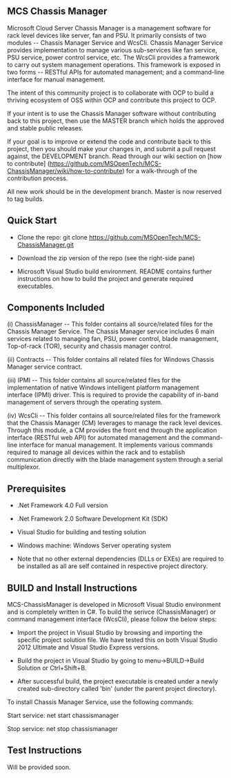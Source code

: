 ## MCS Chassis Manager
Microsoft Cloud Server Chassis Manager is a management software for rack level devices like server, fan and PSU. 
It primarily consists of two modules -- Chassis Manager Service and WcsCli. Chassis Manager Service provides implementation to manage various sub-services like fan service, PSU service, power control service, etc. The WcsCli provides a framework to carry out system management operations. This framework is exposed in two forms -- RESTful APIs for automated management; and a command-line interface for manual management.

The intent of this community project is to collaborate with OCP to build a thriving ecosystem of OSS within OCP and contribute this project to OCP.

If your intent is to use the Chassis Manager software without contributing back to this project, then use the MASTER branch which holds the approved and stable public releases.

If your goal is to improve or extend the code and contribute back to this project, then you should make your changes in, and submit a pull request against, the DEVELOPMENT branch. Read through our wiki section on [how to contribute] (https://github.com/MSOpenTech/MCS-ChassisManager/wiki/how-to-contribute) for a walk-through of the contribution process.

All new work should be in the development branch. Master is now reserved to tag builds.


## Quick Start

- Clone the repo: git clone https://github.com/MSOpenTech/MCS-ChassisManager.git

- Download the zip version of the repo (see the right-side pane)

- Microsoft Visual Studio build environment. README contains further instructions on how to build the project and generate required executables. 


## Components Included

(i) ChassisManager -- This folder contains all source/related files for the Chassis Manager Service. The Chassis Manager service includes 6 main services related to managing fan, PSU, power control, blade management, Top-of-rack (TOR), security and chassis manager control. 

(ii) Contracts -- This folder contains all related files for Windows Chassis Manager service contract.

(iii) IPMI -- This folder contains all source/related files for the implementation of native Windows intelligent platform management interface (IPMI) driver. This is required to provide the capability of in-band management of servers through the operating system. 

(iv) WcsCli -- This folder contains all source/related files for the framework that the Chassis Manager (CM) leverages to manage the rack level devices. Through this module, a CM provides the front end through the application interface (RESTful web API) for automated management and the command-line interface for manual management. It implements various commands required to manage all devices within the rack and to establish communication directly with the blade management system through a serial multiplexor.

## Prerequisites

- .Net Framework 4.0 Full version

- .Net Framework 2.0 Software Development Kit (SDK)

- Visual Studio for building and testing solution

- Windows machine: Windows Server operating system

- Note that no other external dependencies (DLLs or EXEs) are required to be installed as all are self contained in respective project directory. 


## BUILD and Install Instructions

MCS-ChassisManager is developed in Microsoft Visual Studio environment and is completely written in C#. To build the serivce (ChassisManager) or command management interface (WcsCli), please follow the below steps:

- Import the project in Visual Studio by browsing and importing the specific project solution file. We have tested this on both Visual Studio 2012 Ultimate and Visual Studio Express versions.

- Build the project in Visual Studio by going to menu->BUILD->Build Solution or Ctrl+Shift+B.

- After successful build, the project executable is created under a newly created sub-directory called 'bin' (under the parent project directory). 


To install Chassis Manager Service, use the following commands:

Start service: net start chassismanager

Stop service: net stop chassismanager

## Test Instructions

Will be provided soon.







